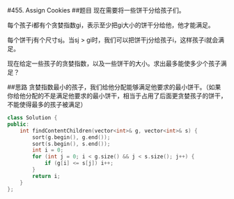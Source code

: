 #455. Assign Cookies
##题目
现在需要将一些饼干分给孩子们。

每个孩子i都有个贪婪指数gi，表示至少把gi大小的饼干分给他，他才能满足。

每个饼干j有个尺寸sj。当sj > gi时，我们可以把饼干j分给孩子i，这样孩子i就会满足。

现在给定一些孩子的贪婪指数，以及一些饼干的大小。求出最多能使多少个孩子满足？

##思路
贪婪指数最小的孩子，我们给他分配能够满足他要求的最小饼干。（如果你给他分配的不是满足他要求的最小饼干，相当于占用了后面更贪婪孩子的饼干，不能使得最多的孩子被满足）
```C++
class Solution {
public:
    int findContentChildren(vector<int>& g, vector<int>& s) {
        sort(g.begin(), g.end());
        sort(s.begin(), s.end());
        int i = 0;
        for (int j = 0; i < g.size() && j < s.size(); j++) {
            if (g[i] <= s[j]) i++;
        }
        return i;
    }
};
```
